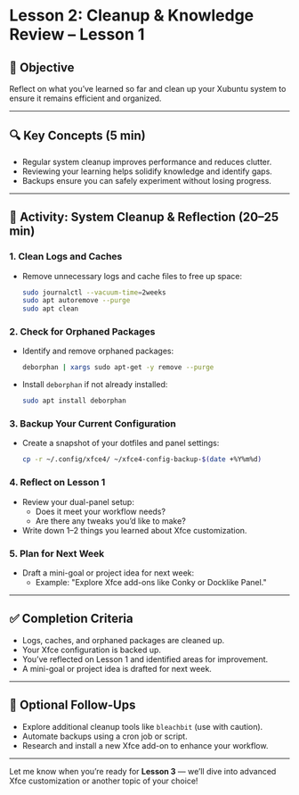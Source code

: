 # Lesson 2: Cleanup & Knowledge Review – Lesson 1

## 🧠 Objective
Reflect on what you’ve learned so far and clean up your Xubuntu system to ensure it remains efficient and organized.

---

## 🔍 Key Concepts (5 min)
- Regular system cleanup improves performance and reduces clutter.
- Reviewing your learning helps solidify knowledge and identify gaps.
- Backups ensure you can safely experiment without losing progress.

---

## 🧪 Activity: System Cleanup & Reflection (20–25 min)

### 1. **Clean Logs and Caches**
   - Remove unnecessary logs and cache files to free up space:
     ```bash
     sudo journalctl --vacuum-time=2weeks
     sudo apt autoremove --purge
     sudo apt clean
     ```

### 2. **Check for Orphaned Packages**
   - Identify and remove orphaned packages:
     ```bash
     deborphan | xargs sudo apt-get -y remove --purge
     ```
   - Install `deborphan` if not already installed:
     ```bash
     sudo apt install deborphan
     ```

### 3. **Backup Your Current Configuration**
   - Create a snapshot of your dotfiles and panel settings:
     ```bash
     cp -r ~/.config/xfce4/ ~/xfce4-config-backup-$(date +%Y%m%d)
     ```

### 4. **Reflect on Lesson 1**
   - Review your dual-panel setup:
     - Does it meet your workflow needs?
     - Are there any tweaks you’d like to make?
   - Write down 1–2 things you learned about Xfce customization.

### 5. **Plan for Next Week**
   - Draft a mini-goal or project idea for next week:
     - Example: "Explore Xfce add-ons like Conky or Docklike Panel."

---

## ✅ Completion Criteria
- Logs, caches, and orphaned packages are cleaned up.
- Your Xfce configuration is backed up.
- You’ve reflected on Lesson 1 and identified areas for improvement.
- A mini-goal or project idea is drafted for next week.

---

## 🧭 Optional Follow-Ups
- Explore additional cleanup tools like `bleachbit` (use with caution).
- Automate backups using a cron job or script.
- Research and install a new Xfce add-on to enhance your workflow.

---

Let me know when you’re ready for **Lesson 3** — we’ll dive into advanced Xfce customization or another topic of your choice!

